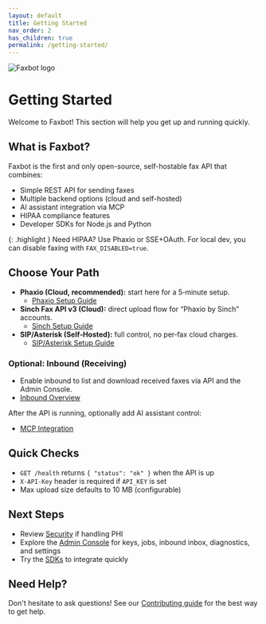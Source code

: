 ```yaml
---
layout: default
title: Getting Started
nav_order: 2
has_children: true
permalink: /getting-started/
---
```


<div class="home-hero">
  <img src="{{ site.baseurl }}/docs/assets/images/faxbot_full_logo.png" alt="Faxbot logo" />
</div>

# Getting Started

Welcome to Faxbot! This section will help you get up and running quickly.

## What is Faxbot?

Faxbot is the first and only open-source, self-hostable fax API that combines:
- Simple REST API for sending faxes
- Multiple backend options (cloud and self-hosted)
- AI assistant integration via MCP
- HIPAA compliance features
- Developer SDKs for Node.js and Python

{: .highlight }
Need HIPAA? Use Phaxio or SSE+OAuth. For local dev, you can disable faxing with `FAX_DISABLED=true`.

## Choose Your Path

- **Phaxio (Cloud, recommended):** start here for a 5‑minute setup.
  - [Phaxio Setup Guide](/Faxbot/backends/phaxio-setup.html)
- **Sinch Fax API v3 (Cloud):** direct upload flow for “Phaxio by Sinch” accounts.
  - [Sinch Setup Guide](/Faxbot/backends/sinch-setup.html)
- **SIP/Asterisk (Self‑Hosted):** full control, no per‑fax cloud charges.
  - [SIP/Asterisk Setup Guide](/Faxbot/backends/sip-setup.html)

### Optional: Inbound (Receiving)

- Enable inbound to list and download received faxes via API and the Admin Console.
- [Inbound Overview](/Faxbot/inbound/)

After the API is running, optionally add AI assistant control:
- [MCP Integration](/Faxbot/ai-integration/mcp-integration.html)

## Quick Checks

- `GET /health` returns `{ "status": "ok" }` when the API is up
- `X-API-Key` header is required if `API_KEY` is set
- Max upload size defaults to 10 MB (configurable)

## Next Steps

- Review [Security](/Faxbot/security/) if handling PHI
- Explore the [Admin Console](/Faxbot/LOCAL_ADMIN_CONSOLE.html) for keys, jobs, inbound inbox, diagnostics, and settings
- Try the [SDKs](/Faxbot/development/sdks.html) to integrate quickly

## Need Help?

Don't hesitate to ask questions! See our [Contributing guide](contributing.html) for the best way to get help.
